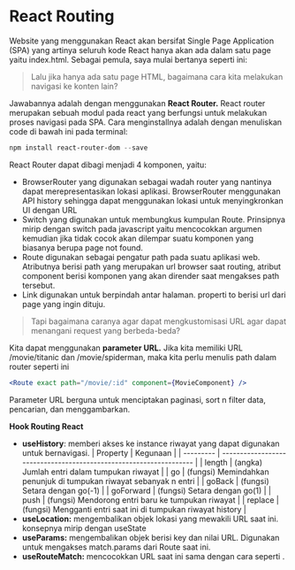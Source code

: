 # React Routing

Website yang menggunakan React akan bersifat Single Page Application (SPA) yang artinya seluruh kode React hanya akan ada dalam satu page yaitu index.html. Sebagai pemula, saya mulai bertanya seperti ini:

> Lalu jika hanya ada satu page HTML, bagaimana cara kita melakukan navigasi ke konten lain?

Jawabannya adalah dengan menggunakan **React Router.** React router merupakan sebuah modul pada react yang berfungsi untuk melakukan proses navigasi pada SPA. Cara menginstallnya adalah dengan menuliskan code di bawah ini pada terminal:

```powershell
npm install react-router-dom --save
```

React Router dapat dibagi menjadi 4 komponen, yaitu:

- BrowserRouter yang digunakan sebagai wadah router yang nantinya dapat merepresentasikan lokasi aplikasi. BrowserRouter menggunakan API history sehingga dapat menggunakan lokasi untuk menyingkronkan UI dengan URL
- Switch yang digunakan untuk membungkus kumpulan Route. Prinsipnya mirip dengan switch pada javascript yaitu mencocokkan argumen kemudian jika tidak cocok akan dilempar suatu komponen yang biasanya berupa page not found.
- Route digunakan sebagai pengatur path pada suatu aplikasi web. Atributnya berisi path yang merupakan url browser saat routing, atribut component berisi komponen yang akan dirender saat mengakses path tersebut.
- Link digunakan untuk berpindah antar halaman. properti to berisi url dari page yang ingin dituju.

> Tapi bagaimana caranya agar dapat mengkustomisasi URL agar dapat menangani request yang berbeda-beda?

Kita dapat menggunakan **parameter URL.** Jika kita memiliki URL /movie/titanic dan /movie/spiderman, maka kita perlu menulis path dalam router seperti ini

```jsx
<Route exact path="/movie/:id" component={MovieComponent} />
```

Parameter URL berguna untuk menciptakan paginasi, sort n filter data, pencarian, dan menggambarkan.

**Hook Routing React**

- **useHistory**: memberi akses ke instance riwayat yang dapat digunakan untuk bernavigasi.
  | Property  | Kegunaan                                                           |
  | --------- | ------------------------------------------------------------------ |
  | length    | (angka) Jumlah entri dalam tumpukan riwayat                        |
  | go        | (fungsi) Memindahkan penunjuk di tumpukan riwayat sebanyak n entri |
  | goBack    | (fungsi) Setara dengan go(-1)                                      |
  | goForward | (fungsi) Setara dengan go(1)                                       |
  | push      | (fungsi) Mendorong entri baru ke tumpukan riwayat                  |
  | replace   | (fungsi) Mengganti entri saat ini di tumpukan riwayat history      |
- **useLocation:** mengembalikan objek lokasi yang mewakili URL saat ini. konsepnya mirip dengan useState
- **useParams:** mengembalikan objek berisi key dan nilai URL. Digunakan untuk mengakses match.params dari Route saat ini.
- **useRouteMatch:** mencocokkan URL saat ini sama dengan cara seperti <Route>.
